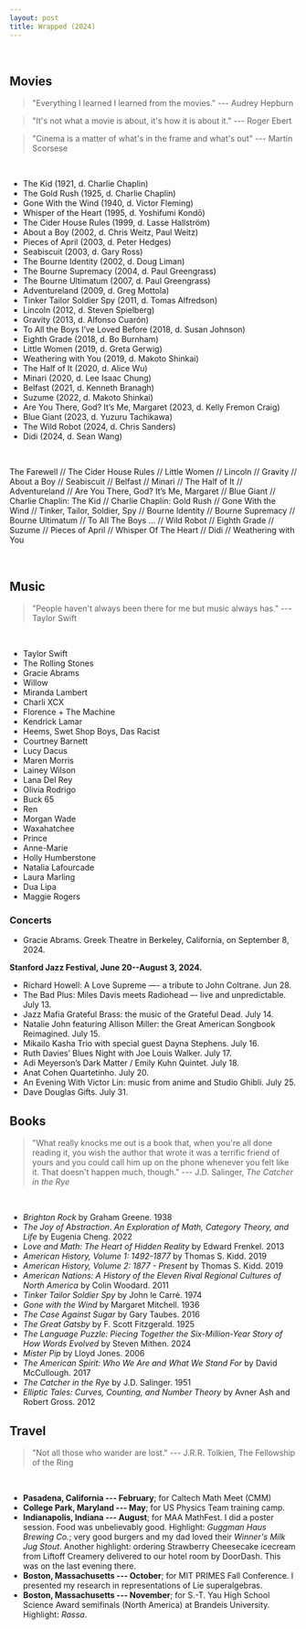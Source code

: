```yaml
---
layout: post
title: Wrapped (2024)
---
```

<br>

## Movies

> "Everything I learned I learned from the movies." --- Audrey Hepburn

> "It's not what a movie is about, it's how it is about it." --- Roger Ebert 

> "Cinema is a matter of what's in the frame and what's out" --- Martin Scorsese

<br>

- The Kid (1921, d. Charlie Chaplin)
- The Gold Rush (1925, d. Charlie Chaplin)
- Gone With the Wind (1940, d. Victor Fleming)
- Whisper of the Heart (1995, d. Yoshifumi Kondō)
- The Cider House Rules (1999, d. Lasse Hallström)
- About a Boy (2002, d. Chris Weitz, Paul Weitz)
- Pieces of April (2003, d. Peter Hedges)
- Seabiscuit (2003, d. Gary Ross)
- The Bourne Identity (2002, d. Doug Liman)
- The Bourne Supremacy (2004, d. Paul Greengrass)
- The Bourne Ultimatum (2007, d. Paul Greengrass)
- Adventureland (2009, d. Greg Mottola)
- Tinker Tailor Soldier Spy (2011, d. Tomas Alfredson)
- Lincoln (2012, d. Steven Spielberg)
- Gravity (2013, d. Alfonso Cuarón)
- To All the Boys I’ve Loved Before (2018, d. Susan Johnson)
- Eighth Grade (2018, d. Bo Burnham)
- Little Women (2019, d. Greta Gerwig)
- Weathering with You (2019, d. Makoto Shinkai)
- The Half of It (2020, d. Alice Wu)
- Minari (2020, d. Lee Isaac Chung)
- Belfast (2021, d. Kenneth Branagh)
- Suzume (2022, d. Makoto Shinkai)
- Are You There, God? It’s Me, Margaret (2023, d. Kelly Fremon Craig)
- Blue Giant (2023, d. Yuzuru Tachikawa)
- The Wild Robot (2024, d. Chris Sanders)
- Didi (2024, d. Sean Wang)

<br>

The Farewell // The Cider House Rules // Little Women // Lincoln // Gravity // About a Boy // Seabiscuit // Belfast // Minari // The Half of It // Adventureland // Are You There, God? It’s Me, Margaret // Blue Giant // Charlie Chaplin: The Kid // Charlie Chaplin: Gold Rush // Gone With the Wind // Tinker, Tailor, Soldier, Spy // Bourne Identity // Bourne Supremacy // Bourne Ultimatum // To All The Boys … // Wild Robot // Eighth Grade // Suzume // Pieces of April // Whisper Of The Heart // Didi // Weathering with You <br>

<br>

## Music 

> "People haven't always been there for me but music always has." --- Taylor Swift

<br>

- Taylor Swift
- The Rolling Stones
- Gracie Abrams
- Willow
- Miranda Lambert
- Charli XCX
- Florence + The Machine
- Kendrick Lamar
- Heems, Swet Shop Boys, Das Racist
- Courtney Barnett
- Lucy Dacus
- Maren Morris
- Lainey Wilson
- Lana Del Rey
- Olivia Rodrigo
- Buck 65
- Ren
- Morgan Wade
- Waxahatchee
- Prince
- Anne-Marie
- Holly Humberstone
- Natalia Lafourcade
- Laura Marling
- Dua Lipa
- Maggie Rogers

### Concerts

- Gracie Abrams. Greek Theatre in Berkeley, California, on September 8, 2024.

**Stanford Jazz Festival, June 20--August 3, 2024.**

- Richard Howell: A Love Supreme —- a tribute to John Coltrane. Jun 28.
- The Bad Plus: Miles Davis meets Radiohead –- live and unpredictable. July 13.
- Jazz Mafia Grateful Brass: the music of the Grateful Dead. July 14.
- Natalie John featuring Allison Miller: the Great American Songbook Reimagined. July 15.
- Mikailo Kasha Trio with special guest Dayna Stephens. July 16.
- Ruth Davies’ Blues Night with Joe Louis Walker. July 17.
- Adi Meyerson’s Dark Matter / Emily Kuhn Quintet. July 18.
- Anat Cohen Quartetinho. July 20.
- An Evening With Victor Lin: music from anime and Studio Ghibli. July 25.
- Dave Douglas Gifts. July 31.

## Books

> "What really knocks me out is a book that, when you're all done reading it, you wish the author that wrote it was a terrific friend of yours and you could call him up on the phone whenever you felt like it. That doesn't happen much, though." --- J.D. Salinger, *The Catcher in the Rye*

<br>

- *Brighton Rock* by Graham Greene. 1938
- *The Joy of Abstraction. An Exploration of Math, Category Theory, and Life* by Eugenia Cheng. 2022
- *Love and Math: The Heart of Hidden Reality* by Edward Frenkel. 2013
- *American History, Volume 1: 1492-1877* by Thomas S. Kidd. 2019
- *American History, Volume 2: 1877 - Present* by Thomas S. Kidd. 2019
- *American Nations: A History of the Eleven Rival Regional Cultures of North America* by Colin Woodard. 2011
- *Tinker Tailor Soldier Spy* by John le Carré. 1974
- *Gone with the Wind* by Margaret Mitchell. 1936
- *The Case Against Sugar* by Gary Taubes. 2016
- *The Great Gatsby* by F. Scott Fitzgerald. 1925
- *The Language Puzzle: Piecing Together the Six-Million-Year Story of How Words Evolved* by Steven Mithen. 2024
- *Mister Pip* by Lloyd Jones. 2006
- *The American Spirit: Who We Are and What We Stand For* by David McCullough. 2017
- *The Catcher in the Rye* by J.D. Salinger. 1951
- *Elliptic Tales: Curves, Counting, and Number Theory* by Avner Ash and Robert Gross. 2012



## Travel

> "Not all those who wander are lost." --- J.R.R. Tolkien, The Fellowship of the Ring

<br>

- **Pasadena, California --- February**; for Caltech Math Meet (CMM) 
- **College Park, Maryland --- May**; for US Physics Team training camp.
- **Indianapolis, Indiana --- August**; for MAA MathFest. I did a poster session. Food was unbelievably good. Highlight: *Guggman Haus Brewing Co.*; very good burgers and my dad loved their *Winner's Milk Jug Stout*. Another highlight: ordering Strawberry Cheesecake icecream from Liftoff Creamery delivered to our hotel room by DoorDash. This was on the last evening there.
- **Boston, Massachusetts --- October**; for MIT PRIMES Fall Conference. I presented my research in representations of Lie superalgebras.
- **Boston, Massachusetts --- November**; for S.-T. Yau High School Science Award semifinals (North America) at Brandeis University. Highlight: *Rassa*.
